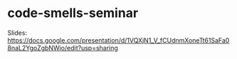 # code-smells-seminar

Slides: https://docs.google.com/presentation/d/1VQXjN1_V_fCUdnmXoneTt61SaFa08naL2YgoZgbNWio/edit?usp=sharing

